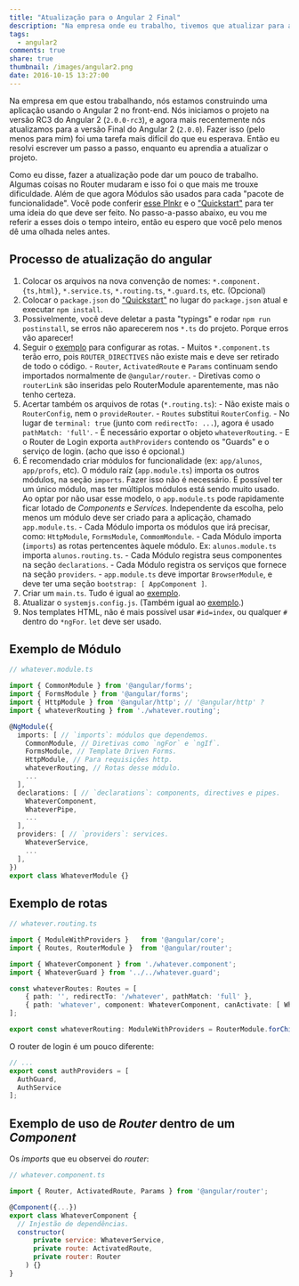 ```yaml
---
title: "Atualização para o Angular 2 Final"
description: "Na empresa onde eu trabalho, tivemos que atualizar para a versão final do Angular 2. Neste post eu resumo o que eu aprendi."
tags:
  - angular2
comments: true
share: true
thumbnail: /images/angular2.png
date: 2016-10-15 13:27:00
---
```



Na empresa em que estou trabalhando, nós estamos construindo uma aplicação usando o Angular 2 no front-end. Nós iniciamos o projeto na versão RC3 do Angular 2 (`2.0.0-rc3`), e agora mais recentemente nós atualizamos para a versão Final do Angular 2 (`2.0.0`). Fazer isso (pelo menos para mim) foi uma tarefa mais difícil do que eu esperava. Então eu resolvi escrever um passo a passo, enquanto eu aprendia a atualizar o projeto.

Como eu disse, fazer a atualização pode dar um pouco de trabalho. Algumas coisas no Router mudaram e isso foi o que mais me trouxe dificuldade. Além de que agora Módulos são usados para cada "pacote de funcionalidade". Você pode conferir [esse Plnkr][exemplo] e o ["Quickstart"][quickstart] para ter uma ideia do que deve ser feito. No passo-a-passo abaixo, eu vou me referir a esses dois o tempo inteiro, então eu espero que você pelo menos dê uma olhada neles antes.

[exemplo]: https://angular.io/resources/live-examples/router/ts/plnkr.html
[quickstart]: https://angular.io/docs/ts/latest/quickstart.html

## Processo de atualização do angular

  1. Colocar os arquivos na nova convenção de nomes: `*.component.{ts,html}`, `*.service.ts`, `*.routing.ts`, `*.guard.ts`, etc. (Opcional)
  2. Colocar o `package.json` do ["Quickstart"][quickstart] no lugar do `package.json` atual e executar `npm install`.
  3. Possivelmente, você deve deletar a pasta "typings" e rodar `npm run postinstall`, se erros não aparecerem nos `*.ts` do projeto. Porque erros vão aparecer!
  4. Seguir o [exemplo][exemplo] para configurar as rotas.
    - Muitos `*.component.ts` terão erro, pois `ROUTER_DIRECTIVES` não existe mais e deve ser retirado de todo o código.
    - `Router`, `ActivatedRoute` e `Params` continuam sendo importados normalmente de `@angular/router`.
    - Diretivas como o `routerLink` são inseridas pelo RouterModule aparentemente, mas não tenho certeza.
  5. Acertar também os arquivos de rotas (`*.routing.ts`):
    - Não existe mais o `RouterConfig`, nem o `provideRouter`.
    - `Routes` substitui `RouterConfig`.
    - No lugar de `terminal: true` (junto com `redirectTo: ...`), agora é usado `pathMatch: 'full'`.
    - É necessário exportar o objeto `whateverRouting`.
    - E o Router de Login exporta `authProviders` contendo os "Guards" e o serviço de login. (acho que isso é opcional.)
  6. É recomendado criar módulos for funcionalidade (ex: `app/alunos`, `app/profs`, etc). O módulo raíz (`app.module.ts`) importa os outros módulos, na seção `imports`. Fazer isso não é necessário. É possível ter um único módulo, mas ter múltiplos módulos está sendo muito usado. Ao optar por não usar esse modelo, o `app.module.ts` pode rapidamente ficar lotado de *Components* e *Services*. Independente da escolha, pelo menos um módulo deve ser criado para a aplicação, chamado `app.module.ts`.
    - Cada Módulo importa os módulos que irá precisar, como: `HttpModule`, `FormsModule`, `CommomMondule`.
    - Cada Módulo importa (`imports`) as rotas pertencentes àquele módulo. Ex: `alunos.module.ts` importa `alunos.routing.ts`.
    - Cada Módulo registra seus componentes na seção `declarations`.
    - Cada Módulo registra os serviços que fornece na seção `providers`.
    - `app.module.ts` deve importar `BrowserModule`, e deve ter uma seção `bootstrap: [ AppComponent ]`.
  7. Criar um `main.ts`. Tudo é igual ao [exemplo][exemplo].
  8. Atualizar o `systemjs.config.js`. (Também igual ao [exemplo][exemplo].)
  9. Nos templates HTML, não é mais possível usar `#id=index`, ou qualquer `#` dentro do `*ngFor`. `let` deve ser usado.

## Exemplo de Módulo

```ts
// whatever.module.ts

import { CommonModule } from '@angular/forms';
import { FormsModule } from '@angular/forms';
import { HttpModule } from '@angular/http'; // '@angular/http' ?
import { whateverRouting } from './whatever.routing';

@NgModule({
  imports: [ // `imports`: módulos que dependemos.
    CommonModule, // Diretivas como `ngFor` e `ngIf`.
    FormsModule, // Template Driven Forms.
    HttpModule, // Para requisições http.
    whateverRouting, // Rotas desse módulo.
    ...
  ],
  declarations: [ // `declarations`: components, directives e pipes.
    WhateverComponent,
    WhateverPipe,
    ...
  ],
  providers: [ // `providers`: services.
    WhateverService,
    ...
  ],
})
export class WhateverModule {}
```

## Exemplo de rotas

```ts
// whatever.routing.ts

import { ModuleWithProviders }   from '@angular/core';
import { Routes, RouterModule }  from '@angular/router';

import { WhateverComponent } from './whatever.component';
import { WhateverGuard } from '../../whatever.guard';

const whateverRoutes: Routes = [
	{ path: '', redirectTo: '/whatever', pathMatch: 'full' },
	{ path: 'whatever', component: WhateverComponent, canActivate: [ WhateverGuard ] },
];

export const whateverRouting: ModuleWithProviders = RouterModule.forChild(whateverRoutes);
```

O router de login é um pouco diferente:

```ts
// ...
export const authProviders = [
  AuthGuard,
  AuthService
];
```

## Exemplo de uso de *Router* dentro de um *Component*

Os *imports* que eu observei do *router*:

```js
// whatever.component.ts

import { Router, ActivatedRoute, Params } from '@angular/router';

@Component({...})
export class WhateverComponent {
  // Injestão de dependências.
  constructor(
      private service: WhateverService,
      private route: ActivatedRoute,
      private router: Router
    ) {}
}
```
